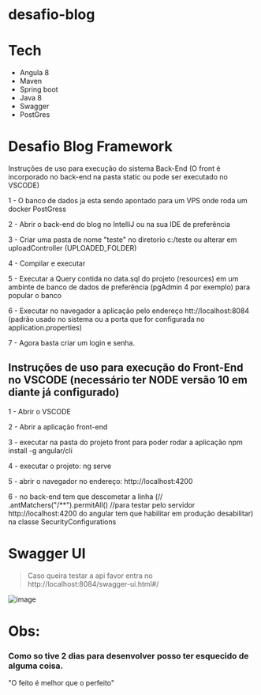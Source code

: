

# desafio-blog

# Tech
- Angula 8
- Maven
- Spring boot
- Java 8
- Swagger
- PostGres

# Desafio Blog Framework
Instruções de uso para execução do sistema Back-End (O front é incorporado no back-end na pasta static ou pode ser executado no VSCODE)

1 - O banco de dados ja esta sendo apontado para um VPS onde roda um docker PostGress 

2 - Abrir o back-end do blog no IntelliJ ou na sua IDE de preferência

3 - Criar uma pasta de nome "teste" no diretorio c:/teste ou alterar em uploadController (UPLOADED_FOLDER)

4 - Compilar e executar

5 - Executar a Query contida no data.sql do projeto (resources) em um ambinte de banco de dados de preferência (pgAdmin 4 por exemplo) para popular o banco

6 - Executar no navegador a aplicação pelo endereço htt://localhost:8084 (padrão usado no sistema ou a porta que for configurada no application.properties)

7 - Agora basta criar um login e senha.


## Instruções de uso para execução do Front-End no VSCODE (necessário ter NODE versão 10 em diante já configurado)
1 - Abrir o VSCODE

2 - Abrir a aplicação front-end

3 - executar na pasta do projeto front para poder rodar a aplicação npm install -g angular/cli

4 - executar o projeto: ng serve

5 - abrir o navegador no endereço: http://localhost:4200

6 - no back-end tem que descometar a linha (// .antMatchers("/**").permitAll() //para testar pelo servidor http://localhost:4200 do angular tem que habilitar em produção desabilitar) na classe SecurityConfigurations


# Swagger UI
> Caso queira testar a api favor entra no http://localhost:8084/swagger-ui.html#/ 

![image](https://user-images.githubusercontent.com/457048/140665915-4e72d6e7-42d1-4177-8adf-28bd39a274ce.png)


# Obs:
### Como so tive 2 dias para desenvolver posso ter esquecido de alguma coisa.

"O feito é melhor que o perfeito"
